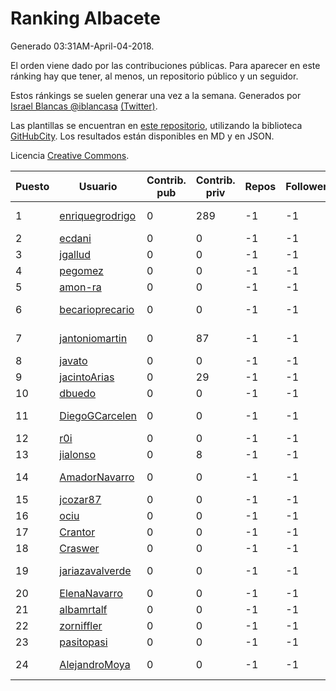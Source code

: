 # Ranking Albacete

Generado 03:31AM-April-04-2018.

El orden viene dado por las contribuciones públicas. Para aparecer en este ránking hay que tener, al menos, un repositorio público y un seguidor.

Estos ránkings se suelen generar una vez a la semana. Generados por [Israel Blancas @iblancasa](https://github.com/iblancasa/) [(Twitter)](https://twitter.com/iblancasa).

Las plantillas se encuentran en [este repositorio](https://github.com/iblancasa/GH-Spanish-Ranking), utilizando la biblioteca [GitHubCity](https://github.com/iblancasa/GitHubCity). Los resultados están disponibles en MD y en JSON.

Licencia [Creative Commons](https://creativecommons.org/licenses/by/4.0/).

| Puesto   |  Usuario  | Contrib. pub | Contrib. priv |Repos| Followers | Desde |  Avatar  |
|----------|-----------|--------------|---------------|-----|-----------|-------|----------|
|1|[enriquegrodrigo](https://github.com/enriquegrodrigo)|0|289|-1|-1||![enriquegrodrigo]()|
|2|[ecdani](https://github.com/ecdani)|0|0|-1|-1||![ecdani]()|
|3|[jgallud](https://github.com/jgallud)|0|0|-1|-1||![jgallud]()|
|4|[pegomez](https://github.com/pegomez)|0|0|-1|-1||![pegomez]()|
|5|[amon-ra](https://github.com/amon-ra)|0|0|-1|-1||![amon-ra]()|
|6|[becarioprecario](https://github.com/becarioprecario)|0|0|-1|-1||![becarioprecario]()|
|7|[jantoniomartin](https://github.com/jantoniomartin)|0|87|-1|-1||![jantoniomartin]()|
|8|[javato](https://github.com/javato)|0|0|-1|-1||![javato]()|
|9|[jacintoArias](https://github.com/jacintoArias)|0|29|-1|-1||![jacintoArias]()|
|10|[dbuedo](https://github.com/dbuedo)|0|0|-1|-1||![dbuedo]()|
|11|[DiegoGCarcelen](https://github.com/DiegoGCarcelen)|0|0|-1|-1||![DiegoGCarcelen]()|
|12|[r0i](https://github.com/r0i)|0|0|-1|-1||![r0i]()|
|13|[jialonso](https://github.com/jialonso)|0|8|-1|-1||![jialonso]()|
|14|[AmadorNavarro](https://github.com/AmadorNavarro)|0|0|-1|-1||![AmadorNavarro]()|
|15|[jcozar87](https://github.com/jcozar87)|0|0|-1|-1||![jcozar87]()|
|16|[ociu](https://github.com/ociu)|0|0|-1|-1||![ociu]()|
|17|[Crantor](https://github.com/Crantor)|0|0|-1|-1||![Crantor]()|
|18|[Craswer](https://github.com/Craswer)|0|0|-1|-1||![Craswer]()|
|19|[jariazavalverde](https://github.com/jariazavalverde)|0|0|-1|-1||![jariazavalverde]()|
|20|[ElenaNavarro](https://github.com/ElenaNavarro)|0|0|-1|-1||![ElenaNavarro]()|
|21|[albamrtalf](https://github.com/albamrtalf)|0|0|-1|-1||![albamrtalf]()|
|22|[zorniffler](https://github.com/zorniffler)|0|0|-1|-1||![zorniffler]()|
|23|[pasitopasi](https://github.com/pasitopasi)|0|0|-1|-1||![pasitopasi]()|
|24|[AlejandroMoya](https://github.com/AlejandroMoya)|0|0|-1|-1||![AlejandroMoya]()|

